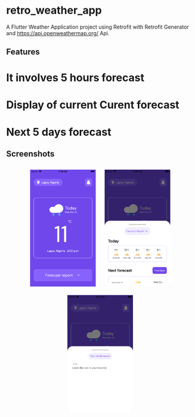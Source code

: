 # retro_weather_app

A Flutter Weather Application project using Retrofit with Retrofit Generator and https://api.openweathermap.org/ Api.


## Features
# It involves 5 hours forecast
# Display of current Curent forecast
# Next 5 days forecast


## Screenshots
<h4 align="center">
<img src="screenshots/image1.png" width="35%" vspace="10" hspace="10">
<img src="screenshots/image2.png" width="35%" vspace="10" hspace="10">
<img src="screenshots/image3.png" width="35%" vspace="10" hspace="10">

